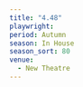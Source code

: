 ```yaml
---
title: "4.48"
playwright:
period: Autumn
season: In House
season_sort: 80
venue:
  - New Theatre
---
```

